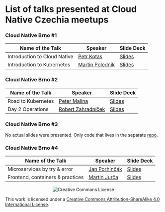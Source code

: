 # List of talks presented at Cloud Native Czechia meetups

### Cloud Native Brno #1

| Name of the Talk  | Speaker     | Slide Deck |
| ----------- | ----------- | ---------- |
| Introduction to Cloud Native | [Petr Kotas](https://github.com/petrkotas) | [Slides](https://github.com/CloudNativeCZ/talks/blob/master/Cloud%20Native%20Brno%20%231/cloudnative.pdf) |
| Introduction to Kubernetes | [Martin Polednik](https://github.com/mpolednik) | [Slides](https://github.com/CloudNativeCZ/talks/blob/master/Cloud%20Native%20Brno%20%231/kubernetes101.pdf) |

### Cloud Native Brno #2

| Name of the Talk  | Speaker     | Slide Deck |
| ----------- | ----------- | ---------- |
| Road to Kubernetes | [Peter Malina](https://github.com/petomalina) | [Slides](https://github.com/CloudNativeCZ/talks/blob/master/Cloud%20Native%20Brno%20%232/road_to_kubernetes.pdf) |
| Day 2 Operations | [Robert Zahradníček](https://github.com/b0urn3) | [Slides](https://github.com/CloudNativeCZ/talks/blob/master/Cloud%20Native%20Brno%20%232/day_2_operations.pdf) |

### Cloud Native Brno #3

No actual slides were presented. Only code that lives in the separate [repo](https://github.com/CloudNativeCZ/public-cloud-kubernetes-demo).

### Cloud Native Brno #4

| Name of the Talk  | Speaker     | Slide Deck |
| ----------- | ----------- | ---------- |
| Microservices by try & error | [Jan Porhinčák](https://github.com/KeNaCo) | [Slides](https://github.com/CloudNativeCZ/talks/blob/master/Cloud%20Native%20Brno%20%234/porhincak-microservices_try-error.pdf) |
| Frontend, containers & practices | [Martin Jurča](https://github.com/jurca) | [Slides](https://github.com/CloudNativeCZ/talks/tree/master/Cloud%20Native%20Brno%20%234/jurca-frontend_containers) |

<p align="center">
  <img src="https://i.creativecommons.org/l/by-sa/4.0/88x31.png" alt="Creative Commons License"/>
</p>

This work is licensed under a [Creative Commons Attribution-ShareAlike 4.0 International License](http://creativecommons.org/licenses/by-sa/4.0/).
